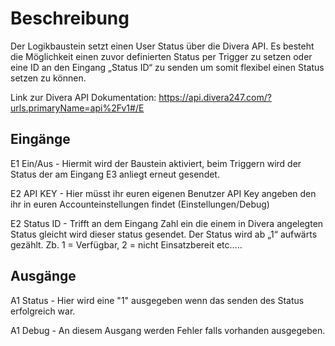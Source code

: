 # Beschreibung
Der Logikbaustein setzt einen User Status über die Divera API. Es besteht die Möglichkeit einen zuvor definierten Status per Trigger zu setzen oder eine ID an den Eingang „Status ID“ zu senden um somit flexibel einen Status setzen zu können.

Link zur Divera API Dokumentation: https://api.divera247.com/?urls.primaryName=api%2Fv1#/E

## Eingänge

E1 Ein/Aus - Hiermit wird der Baustein aktiviert, beim Triggern wird der Status der am Eingang E3 anliegt erneut gesendet.

E2 API KEY - Hier müsst ihr euren eigenen Benutzer API Key angeben den ihr in euren Accounteinstellungen findet (Einstellungen/Debug)

E2 Status ID - Trifft an dem Eingang Zahl ein die einem in Divera angelegten Status gleicht wird dieser status gesendet. Der Status wird ab „1“ aufwärts gezählt. Zb. 1 = Verfügbar, 2 = nicht Einsatzbereit etc…..

## Ausgänge

A1 Status - Hier wird eine "1" ausgegeben wenn das senden des Status erfolgreich war.

A1 Debug - An diesem Ausgang werden Fehler falls vorhanden ausgegeben.


